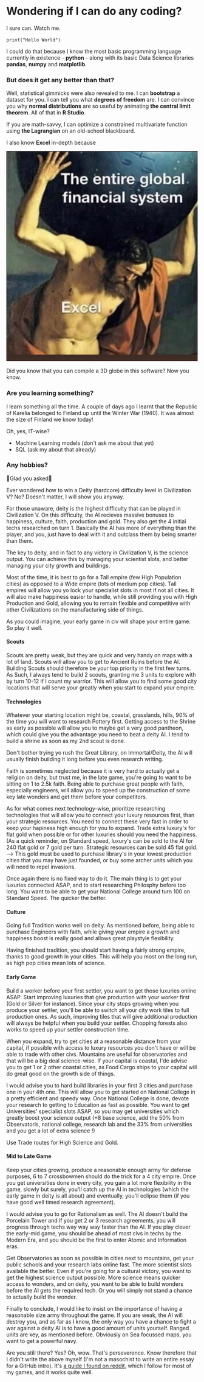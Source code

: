 # Wondering if I can do any coding?
I sure can. Watch me.
```
print("Hello World")
```
I could do that because I know the most basic programming language currently in existence - **python** - along with its basic Data Science libraries **pandas**, **numpy** and **matplotlib**.

### But does it get any better than that?
Well, statistical gimmicks were also revealed to me. I can **bootstrap** a dataset for you. I can tell you what **degrees of freedom** are. I can convince you why **normal distributions** are so useful by animating **the central limit theorem**. All of that in **R Studio**.

If you are math-savvy, I can optimize a constrained multivariate function using **the Lagrangian** on an old-school blackboard.

I also know **Excel** in-depth because

![Excel-Atlas with the entire financial system on his shoulders](/assets/fzw82b6rfre71.png)

Did you know that you can compile a 3D globe in this software? Now you know.
  
### Are you learning something? 
I learn something all the time. A couple of days ago I learnt that the Republic of Karelia belonged to Finland up until the Winter War (1940). It was almost the size of Finland we know today!
  
Oh, yes, IT-wise?

* Machine Learning models (don't ask me about that yet)
* SQL (ask my about that already)
  
### Any hobbies?
💠Glad you asked💠
  
Ever wondered how to win a Deity (hardcore) difficulty level in Civilization V? 
No?
Doesn't matter, I will show you anyway.
  
For those unaware, deity is the highest difficulty that can be played in Civilization V. On this difficulty, the AI recieves massive bonuses to happiness, culture, faith, production and gold. They also get the 4 initial techs researched on turn 1. Basically the AI has more of everything than the player, and you, just have to deal with it and outclass them by being smarter than them.

The key to deity, and in fact to any victory in Civilization V, is the science output. You can achieve this by managing your scientist slots, and better managing your city growth and buildings.

Most of the time, it is best to go for a Tall empire (few High Population cities) as opposed to a Wide empire (lots of medium pop cities). Tall empires will allow you yo lock your specialist slots in most if not all cities. It will also make happiness easier to handle, while still providing you with High Production and Gold, allowing you to remain flexible and competitive with other Civilizations on the manufacturing side of things.

As you could imagine, your early game in civ will shape your entire game. So play it well.

#### Scouts
Scouts are pretty weak, but they are quick and very handy on maps with a lot of land. Scouts will allow you to get to Ancient Ruins before the AI. Building Scouts should therefore be your top priority in the first few turns. As Such, I always tend to build 2 scouts, granting me 3 units to explore with by turn 10-12 if I count my warrior. This will allow you to find some good city locations that will serve your greatly when you start to expand your empire.

#### Technologies
Whatever your starting location might be, coastal, grasslands, hills, 90% of the time you will want to research Pottery first. Getting access to the Shrine as early as possible will allow you to maybe get a very good pantheon, which could give you the advantage you need to beat a deity AI. I tend to build a shrine as soon as my 2nd scout is done.

Don't bother trying yo rush the Great Library, on Immortal/Deity, the AI will usually finish building it long before you even research writing. 

Faith is sometimes neglected because it is very hard to actually get a religion on deity, but trust me, in the late game, you're going to want to be sitting on 1 to 2.5k faith. Being able to purchase great people with faith, especially engineers, will allow you to speed up the construction of some key late wonders and get them before your competitors.

As for what comes next technology-wise, prioritize researching technologies that will allow you to connect your luxury resources first, than your strategic resources. You need to connect these very fast in order to keep your hapiness high enough for you to expand. Trade extra luxury's for flat gold when possible or for other luxuries should you need the happiness. (As a quick reminder, on Standard speed, luxury's can be sold to the AI for 240 flat gold or 7 gold per turn. Strategic resources can be sold 45 flat gold. --> This gold must be used to purchase library's in your lowest production cities that you may have just founded, or buy some archer units which you will need to repel invasions.

Once again there is no fixed way to do it. The main thing is to get your luxuries connected ASAP, and to start researching Philosphy before too long. You want to be able to get your National College around turn 100 on Standard Speed. The quicker the better.

#### Culture
Going full Tradition works well on deity. As mentioned before, being able to purchase Engineers with faith, while giving your empire a growth and happiness boost is really good and allows great playstyle flexibility.

Having finished tradition, you should start having a fairly strong empire, thanks to good growth in your cities. This will help you most on the long run, as high pop cities mean lots of science.

#### Early Game

Build a worker before your first settler, you want to get those luxuries online ASAP. Start improving luxuries that give production with your worker first (Gold or Silver for instance). Since your city stops growing when you produce your settler, you'll be able to switch all your city work tiles to full production ones. As such, improving tiles that will give additional production will always be helpful when you build your settler. Chopping forests also works to speed up your settler construction time.

When you expand, try to get cities at a reasonable distance from your capital, if possible with access to luxury resources you don't have or will be able to trade with other civs. Mountains are useful for observatories and that will be a big deal science-wise. If your capital is coastal, I'de advise you to get 1 or 2 other coastal cities, as Food Cargo ships to your capital will do great good on the growth side of things.

I would advise you to hard build libraries in your first 3 cities and purchase one in your 4th one. This will allow you to get started on National College in a pretty efficient and speedy way. Once National College is done, devote your research to getting to Education as fast as possible. You want to get Universities' specialist slots ASAP, so you may get universities which greatly boost your science output (+8 base science, add the 50% from Observatoris, national college, research lab and the 33% from universities and you get a lot of extra science !)

Use Trade routes for High Science and Gold.

#### Mid to Late Game

Keep your cities growing, produce a reasonable enough army for defense purposes, 6 to 7 crossbowmen should do the trick for a 4 city empire. Once you get universities done in every city, you gain a lot more flexibility in the game, slowly but surely, you'll catch up the AI in technologies (which the early game in deity is all about) and eventually, you'll eclipse them (if you have good well timed research agreement).

I would advise you to go for Rationalism as well. The AI doesn't build the Porcelain Tower and if you get 2 or 3 research agreements, you will progress through techs way way way faster than the AI. If you play clever the early-mid game, you should be ahead of most civs in techs by the Modern Era, and you should be the first to enter Atomic and Information eras.

Get Observatories as soon as possible in cities next to mountains, get your public schools and your research labs online fast. The more scientist slots available the better. Even if you're going for a cultural victory, you want to get the highest science output possible. More science means quicker access to wonders, and on deity, you want to be able to build wonders before the AI gets the required tech. Or you will simply not stand a chance to actually build the wonder.

Finally to conclude, I would like to insist on the importance of having a reasonable size army throughout the game. If you are weak, the AI will destroy you, and as far as I know, the only way you have a chance to fight a war against a deity AI is to have a good amount of units yourself. Ranged units are key, as mentioned before. Obviously on Sea focussed maps, you want to get a powerful navy.

Are you still there? Yes? Oh, wow. That's perseverence. Know therefore that I didn't write the above myself (I'm not a masochist to write an entire essay for a GitHub intro). It's [a guide I found on reddit](https://www.reddit.com/r/civ/comments/26m17h/a_guide_to_deity_bnw/), which I follow for most of my games, and it works quite well.
